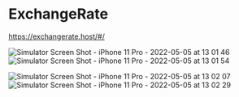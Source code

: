 # ExchangeRate
https://exchangerate.host/#/

  ![Simulator Screen Shot - iPhone 11 Pro - 2022-05-05 at 13 01 46](https://user-images.githubusercontent.com/16661905/166919494-23c8d7da-c551-4cf2-9636-f08686cdaeca.png)  ![Simulator Screen Shot - iPhone 11 Pro - 2022-05-05 at 13 01 54](https://user-images.githubusercontent.com/16661905/166919489-313b66b5-e9ed-4e7b-b9db-945a91696d0b.png)
  
  

![Simulator Screen Shot - iPhone 11 Pro - 2022-05-05 at 13 02 07](https://user-images.githubusercontent.com/16661905/166919499-f72ead3e-a300-4810-b873-c97c6009ab63.png)    ![Simulator Screen Shot - iPhone 11 Pro - 2022-05-05 at 13 02 29](https://user-images.githubusercontent.com/16661905/166919479-11ce6cd0-2ba1-45cc-9626-d4d6b0b1689b.png)

